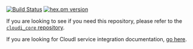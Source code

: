 [![Build Status](https://secure.travis-ci.org/CloudI/cloudi_service_http_cowboy.png?branch=master)](http://travis-ci.org/CloudI/cloudi_service_http_cowboy)
[![hex.pm version](https://img.shields.io/hexpm/v/cloudi_service_http_cowboy.svg)](https://hex.pm/packages/cloudi_service_http_cowboy)

If you are looking to see if you need this repository, please refer to the [`cloudi_core` repository](https://github.com/CloudI/cloudi_core#about).

If you are looking for CloudI service integration documentation, [go here](https://github.com/CloudI/CloudI#integration).
